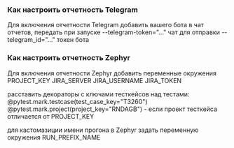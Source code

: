 ### Как настроить отчетность Telegram
Для включения отчетности Telegram добавить вашего бота в чат отчетов,
передать при запуске 
--telegram-token="..." чат для отправки
--telegram_id="..." токен бота    

### Как настроить отчетность Zephyr
Для включения отчетности Zephyr добавить переменные окружения
PROJECT_KEY
JIRA_SERVER
JIRA_USERNAME
JIRA_TOKEN

расставить декораторы с ключами тесткейсов над тестами:
@pytest.mark.testcase(test_case_key="T3260")
@pytest.mark.project(project_key="RNDAGB") - если проект тесткейса отличается от PROJECT_KEY

для кастомазиции имени прогона в Zephyr задать переменную окружения RUN_PREFIX_NAME